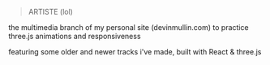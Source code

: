 > ARTISTE (lol)

the multimedia branch of my personal site (devinmullin.com) to practice three.js animations and responsiveness

featuring some older and newer tracks i've made, built with React & three.js
